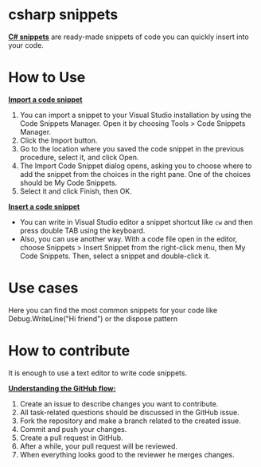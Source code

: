 # csharp snippets

**[C# snippets](https://docs.microsoft.com/en-us/visualstudio/ide/visual-csharp-code-snippets)** are ready-made snippets of code you can quickly insert into your code.

# How to Use

**[Import a code snippet](https://docs.microsoft.com/en-us/visualstudio/ide/walkthrough-creating-a-code-snippet)**
1. You can import a snippet to your Visual Studio installation by using the Code Snippets Manager. Open it by choosing Tools > Code Snippets Manager.
2. Click the Import button.
3. Go to the location where you saved the code snippet in the previous procedure, select it, and click Open.
4. The Import Code Snippet dialog opens, asking you to choose where to add the snippet from the choices in the right pane. One of the choices should be My Code Snippets. 
5. Select it and click Finish, then OK.

**[Insert a code snippet](https://docs.microsoft.com/en-us/visualstudio/ide/walkthrough-creating-a-code-snippet)**
* You can write in Visual Studio editor a snippet shortcut like ```cw``` and then press double TAB using the keyboard.
* Also, you can use another way. With a code file open in the editor, choose Snippets > Insert Snippet from the right-click menu, then My Code Snippets. Then, select a snippet and double-click it.

# Use cases
Here you can find the most common snippets for your code like Debug.WriteLine("Hi friend") or the dispose pattern

# How to contribute

It is enough to use a text editor to write code snippets.

**[Understanding the GitHub flow:](https://guides.github.com/introduction/flow/)**
1. Create an issue to describe changes you want to contribute.
2. All task-related questions should be discussed in the GitHub issue.
3. Fork the repository and make a branch related to the created issue.
4. Commit and push your changes.
5. Create a pull request in GitHub.
6. After a while, your pull request will be reviewed.
7. When everything looks good to the reviewer he merges changes.
